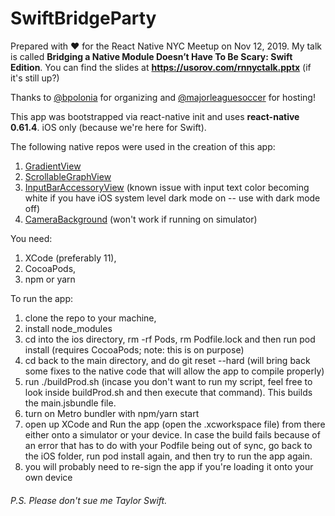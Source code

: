 # SwiftBridgeParty

Prepared with ❤️ for the React Native NYC Meetup on Nov 12, 2019.
My talk is called **Bridging a Native Module Doesn’t Have To Be Scary: Swift Edition**.
You can find the slides at **https://usorov.com/rnnyctalk.pptx** (if it's still up?)

Thanks to [@bpolonia]( https://github.com/bpolonia ) for organizing and [@majorleaguesoccer]( https://github.com/majorleaguesoccer ) for hosting!

This app was bootstrapped via react-native init and uses **react-native 0.61.4**. iOS only (because we're here for Swift).

The following native repos were used in the creation of this app:
1. [GradientView]( https://github.com/soffes/GradientView )
2. [ScrollableGraphView]( https://github.com/philackm/ScrollableGraphView )
3. [InputBarAccessoryView]( https://github.com/nathantannar4/InputBarAccessoryView ) (known issue with input text color becoming white if you have iOS system level dark mode on -- use with dark mode off)
4. [CameraBackground]( https://github.com/yonat/CameraBackground ) (won't work if running on simulator)

You need: 
1. XCode (preferably 11), 
2. CocoaPods, 
3. npm or yarn

To run the app:
1. clone the repo to your machine,
2. install node_modules
3. cd into the ios directory, rm -rf Pods, rm Podfile.lock and then run pod install (requires CocoaPods; note: this is on purpose)
4. cd back to the main directory, and do git reset --hard (will bring back some fixes to the native code that will allow the app to compile properly)
5. run ./buildProd.sh (incase you don't want to run my script, feel free to look inside buildProd.sh and then execute that command). This builds the main.jsbundle file.
6. turn on Metro bundler with npm/yarn start
7. open up XCode and Run the app (open the .xcworkspace file) from there either onto a simulator or your device. In case the build fails because of an error that has to do with your Podfile being out of sync, go back to the iOS folder, run pod install again, and then try to run the app again.
8. you will probably need to re-sign the app if you're loading it onto your own device

###### P.S. Please don't sue me Taylor Swift.
